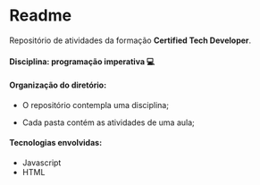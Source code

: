 # Readme



Repositório de atividades da formação **Certified Tech Developer**.



#### **Disciplina:** programação imperativa 💻



#### Organização do diretório:

- O repositório contempla uma disciplina;

- Cada pasta contém as atividades de uma aula;

  

#### Tecnologias envolvidas:

*  Javascript
* HTML
